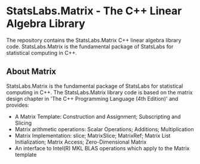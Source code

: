 # StatsLabs.Matrix - The C++ Linear Algebra Library #

The repository contains the StatsLabs.Matrix C++ linear algebra library code. StatsLabs.Matrix is the fundamental package of StatsLabs for statistical computing in C++.
 
## About Matrix

StatsLabs.Matrix is the fundamental package of StatsLabs for statistical computing in C++. The StatsLabs.Matrix library code is based on the matrix design chapter in 'The C++ Programming Language (4th Edition)' and provides:
  + A Matrix Template: Construction and Assignment; Subscripting and Slicing
  + Matrix arithmetic operations: Scalar Operations; Additions; Multiplication
  + Matrix Implementation: slice; MatrixSlice; MatrixRef; Matrix List Initialization; Matrix Access; Zero-Dimensional Matrix
  + An interface to Intel(R) MKL BLAS operations which apply to the Matrix template